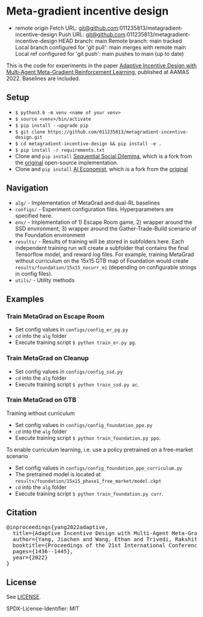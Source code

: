 # Meta-gradient incentive design

* remote origin
  Fetch URL: git@github.com:011235813/metagradient-incentive-design
  Push  URL: git@github.com:011235813/metagradient-incentive-design
  HEAD branch: main
  Remote branch:
    main tracked
  Local branch configured for 'git pull':
    main merges with remote main
  Local ref configured for 'git push':
    main pushes to main (up to date)


This is the code for experiments in the paper [Adaptive Incentive Design with Multi-Agent Meta-Gradient Reinforcement Learning](https://arxiv.org/abs/2112.10859), published at AAMAS 2022. Baselines are included.


## Setup

- `$ python3.6 -m venv <name of your venv>`
- `$ source <venv>/bin/activate`
- `$ pip install --upgrade pip`
- `$ git clone https://github.com/011235813/metagradient-incentive-design.git`
- `$ cd metagradient-incentive-design && pip install -e .`
- `$ pip install -r requirements.txt`
- Clone and `pip install` [Sequential Social Dilemma](https://github.com/011235813/sequential_social_dilemma_games), which is a fork from the [original](https://github.com/eugenevinitsky/sequential_social_dilemma_games) open-source implementation.
- Clone and `pip install` [AI Economist](https://github.com/011235813/ai-economist), which is a fork from the [original](https://github.com/salesforce/ai-economist)


## Navigation

* `alg/` - Implementation of MetaGrad and dual-RL baselines
* `configs/` - Experiment configuration files. Hyperparameters are specified here.
* `env/` - Implementation of 1) Escape Room game, 2) wrapper around the SSD environment, 3) wrapper around the Gather-Trade-Build scenario of the Foundation environment
* `results/` - Results of training will be stored in subfolders here. Each independent training run will create a subfolder that contains the final Tensorflow model, and reward log files. For example, training MetaGrad without curriculum on the 15x15 GTB map of Foundation would create `results/foundation/15x15_nocurr_m1` (depending on configurable strings in config files).
* `utils/` - Utility methods


## Examples

### Train MetaGrad on Escape Room

* Set config values in `configs/config_er_pg.py`
* `cd` into the `alg` folder
* Execute training script `$ python train_er.py pg`.

### Train MetaGrad on Cleanup

* Set config values in `configs/config_ssd.py`
* `cd` into the `alg` folder
* Execute training script `$ python train_ssd.py ac`.

### Train MetaGrad on GTB

Training without curriculum
* Set config values in `configs/config_foundation_ppo.py`
* `cd` into the `alg` folder
* Execute training script `$ python train_foundation.py ppo`.

To enable curriculum learning, i.e. use a policy pretrained on a free-market scenario
* Set config values in `configs/config_foundation_ppo_curriculum.py`
* The pretrained model is located at `results/foundation/15x15_phase1_free_market/model.ckpt`
* `cd` into the `alg` folder
* Execute training script `$ python train_foundation.py curr`.


## Citation

<pre>
@inproceedings{yang2022adaptive,
  title={Adaptive Incentive Design with Multi-Agent Meta-Gradient Reinforcement Learning},
  author={Yang, Jiachen and Wang, Ethan and Trivedi, Rakshit and Zhao, Tuo and Zha, Hongyuan},
  booktitle={Proceedings of the 21st International Conference on Autonomous Agents and MultiAgent Systems},
  pages={1436--1445},
  year={2022}
}
</pre>

## License

See [LICENSE](LICENSE).

SPDX-License-Identifier: MIT
